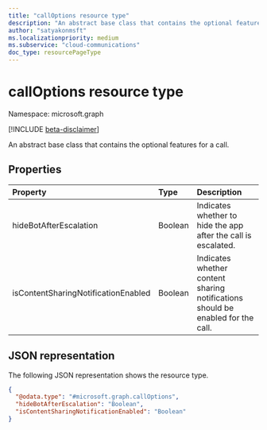 ```yaml
---
title: "callOptions resource type"
description: "An abstract base class that contains the optional features for a call."
author: "satyakonmsft"
ms.localizationpriority: medium
ms.subservice: "cloud-communications"
doc_type: resourcePageType
---
```


# callOptions resource type

Namespace: microsoft.graph

[!INCLUDE [beta-disclaimer](../../includes/beta-disclaimer.md)]

An abstract base class that contains the optional features for a call.

## Properties

|Property                              |Type                      |Description                                                                        |
|:---                                  |:---                      |:---                                                                               |
| hideBotAfterEscalation               | Boolean                  | Indicates whether to hide the app after the call is escalated.                    |
| isContentSharingNotificationEnabled  | Boolean                  | Indicates whether content sharing notifications should be enabled for the call.   |

## JSON representation

The following JSON representation shows the resource type.
<!-- {
  "blockType": "resource",
  "@odata.type": "microsoft.graph.callOptions"
}
-->
``` json
{
  "@odata.type": "#microsoft.graph.callOptions",
  "hideBotAfterEscalation": "Boolean",
  "isContentSharingNotificationEnabled": "Boolean"
}
```
